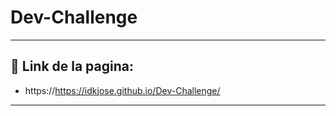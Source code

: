 # Dev-Challenge

---

## 🔗 Link de la pagina: 

- https://https://idkjose.github.io/Dev-Challenge/

---